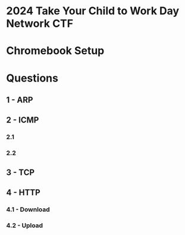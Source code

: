 # 2024 Take Your Child to Work Day Network CTF



# Chromebook Setup


# Questions


## 1 - ARP


## 2 - ICMP


### 2.1


### 2.2


## 3 - TCP


## 4 - HTTP


### 4.1 - Download

### 4.2 - Upload
